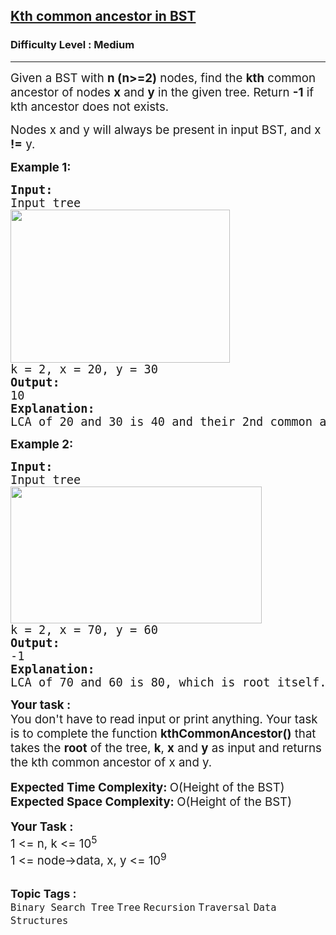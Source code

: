<h2><a href="https://www.geeksforgeeks.org/problems/kth-common-ancestor-in-bst/1">Kth common ancestor in BST</a></h2><h3>Difficulty Level : Medium</h3><hr><div class="problems_problem_content__Xm_eO"><p><span style="font-size: 14pt;">Given a BST with <strong>n (n&gt;=2)</strong> nodes, find the <strong>kth</strong> common ancestor of nodes <strong>x</strong> and <strong>y</strong> in the given tree. Return <strong>-1</strong> if kth ancestor does not exists.<br></span></p>
<p><span style="font-size: 14pt;">Nodes x and y will always be present in input BST, and x <strong>!=</strong> y.</span></p>
<p><span style="font-size: 14pt;"><strong>Example 1:</strong></span></p>
<pre><span style="font-size: 14pt;"><strong>Input: </strong>
Input tree
<img src="https://media.geeksforgeeks.org/img-practice/prod/addEditProblem/861883/Web/Other/blobid0_1709054479.png" alt="" width="351" height="245"><br>k = 2, x = 20, y = 30 <br><strong>Output:</strong><br>10<br><strong>Explanation:</strong><br>LCA of 20 and 30 is 40 and their 2nd common ancestor is 10.</span></pre>
<p><span style="font-size: 14pt;"><strong>Example 2:</strong></span></p>
<pre><span style="font-size: 14pt;"><strong>Input: </strong><br>Input tree
<img src="https://media.geeksforgeeks.org/img-practice/prod/addEditProblem/861883/Web/Other/blobid1_1709055216.png" alt="" width="402" height="219"><br>k = 2, x = 70, y = 60<br><strong>Output:</strong><br>-1<br><strong>Explanation:</strong><br>LCA of 70 and 60 is 80, which is root itself. There does not exists 2nd common ancestor in this case.<br></span></pre>
<div><span style="font-size: 14pt;"><strong>Your task :</strong></span></div>
<div><span style="font-size: 14pt;">You don't have to read input or print anything. Your task is to complete the function&nbsp;<strong>kthCommonAncestor</strong><strong>()</strong> that takes the <strong>root</strong> of the tree, <strong>k</strong>, <strong>x</strong> and <strong>y</strong> as input and returns the kth common ancestor of x and y.<br></span></div>
<div>&nbsp;</div>
<div><span style="font-size: 14pt;"><strong>Expected Time Complexity:&nbsp;</strong>O(Height of the BST)</span></div>
<div><span style="font-size: 14pt;"><strong>Expected Space Complexity:&nbsp;</strong>O(Height of the BST)</span></div>
<div>&nbsp;</div>
<div><span style="font-size: 14pt;"><strong>Your Task :</strong></span></div>
<div><span style="font-size: 14pt;">1 &lt;= n, k &lt;= 10<sup>5</sup><br>1 &lt;= node-&gt;data, x, y &lt;= 10<sup>9</sup></span></div></div><br><p><span style=font-size:18px><strong>Topic Tags : </strong><br><code>Binary Search Tree</code>&nbsp;<code>Tree</code>&nbsp;<code>Recursion</code>&nbsp;<code>Traversal</code>&nbsp;<code>Data Structures</code>&nbsp;